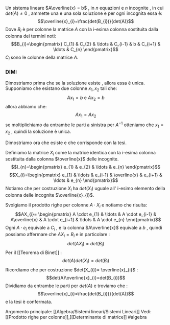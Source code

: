 Un sistema lineare $A\overline{x} = b$ , in $n$ equazioni e $n$ incognite  , in cui $det(A) \neq 0$ , ammette una e una sola soluzione e per ogni incognita essa è:$$\overline{x}_{i}=\frac{det(B_{i})}{det(A)}$$
Dove $B_{i}$ è per colonne la matrice $A$ con la i-esima colonna sostituita dalla colonna dei termini noti:$$B_{i}=\begin{pmatrix} C_{1} & C_{2} & \ldots  & C_{i-1} & b  & C_{i+1} & \ldots  & C_{n} \end{pmatrix}$$
$C_{i}$ sono le colonne della matrice $A$.

### DIM:
Dimostriamo prima che se la soluzione esiste , allora essa è unica.
Supponiamo che esistano due colonne $x_{1},x_{2}$ tali che:$$Ax_{1}=b \text{ e } Ax_{2}=b$$
allora abbiamo che:$$Ax_{1}=Ax_{2}$$ se moltiplichiamo da entrambe le parti a sinistra per $A^{-1}$ otteniamo che $x_{1} =x_{2}$ , quindi la soluzione è unica.

Dimostriamo ora che esiste e che corrisponde con la tesi.

Definiamo la matrice $X_{i}$ come la matrice identica con la i-esima colonna sostituita dalla colonna $\overline{x}$ delle incognite. $$I_{n}=\begin{pmatrix} 
e_{1} & e_{2} & \ldots  & e_{n} \end{pmatrix}$$
$$X_{i}=\begin{pmatrix} e_{1} & \ldots & e_{i-1} & \overline{x} & e_{i+1} & \ldots  &  e_{n} \end{pmatrix}$$
Notiamo che per costruzione $X_{i}$ ha $det(X_{i})$ uguale all' i-esimo elemento della colonna delle incognite $\overline{x}_{i}$. 

Svolgiamo il prodotto righe per colonne $A \cdot X_{i}$ e notiamo che risulta:$$AX_{i}= \begin{pmatrix} 
A \cdot e_{1} & \ldots  & A \cdot e_{i-1}  & A\overline{x}  & A \cdot e_{i+1} & \ldots  & A \cdot e_{n} \end{pmatrix}$$
Ogni $A \cdot e_{i}$ equivale a $C_{i}$ , e la colonna $A\overline{x}$ equivale a $b$ , quindi possiamo affermare che $AX_{i} = B_{i}$ e in particolare :$$det(AX_{i})= det(B_{i})$$
Per il [[Teorema di Binet]] : $$det(A)det(X_{i}) = det(B_{i})$$
Ricordiamo che per costruzione $det(X_{i})= \overline{x}_{i}$ :$$det(A)\overline{x}_{i}=det(B_{i})$$
Dividiamo da entrambe le parti per $det(A)$ e troviamo che :$$\overline{x}_{i}=\frac{det(B_{i})}{det(A)}$$
e la tesi è confermata.

Argomento principale: [[Algebra/Sistemi lineari/Sistemi Lineari]]
Vedi: [[Prodotto righe per colonne]],[[Determinante di matrice]]
#algebra